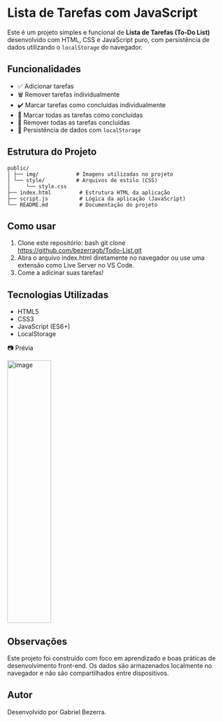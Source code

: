 # Lista de Tarefas com JavaScript

Este é um projeto simples e funcional de **Lista de Tarefas (To-Do List)** desenvolvido com HTML, CSS e JavaScript puro, com persistência de dados utilizando o `localStorage` do navegador.

## Funcionalidades

- ✅ Adicionar tarefas
- 🗑️ Remover tarefas individualmente
- ✔️ Marcar tarefas como concluídas individualmente
- 🔁 Marcar todas as tarefas como concluídas
- 🧹 Remover todas as tarefas concluídas
- 💾 Persistência de dados com `localStorage`

## Estrutura do Projeto

 ```
public/
│ ├── img/            # Imagens utilizadas no projeto
│ └── style/          # Arquivos de estilo (CSS)
│     └── style.css
├── index.html         # Estrutura HTML da aplicação
├── script.js          # Lógica da aplicação (JavaScript)
└── README.md          # Documentação do projeto
```

## Como usar

1. Clone este repositório:
   bash
   git clone https://github.com/bezerragb/Todo-List.git
2. Abra o arquivo index.html diretamente no navegador ou use uma extensão como Live Server no VS Code.
3. Come a adicinar suas tarefas!

## Tecnologias Utilizadas

- HTML5
- CSS3
- JavaScript (ES6+)
- LocalStorage

📷 Prévia

<img width="100" height="600" alt="image" src="https://github.com/user-attachments/assets/d7e16e9f-702f-454b-95eb-2c4bb44e3188" />

## Observações
Este projeto foi construído com foco em aprendizado e boas práticas de desenvolvimento front-end.
Os dados são armazenados localmente no navegador e não são compartilhados entre dispositivos.

## Autor
Desenvolvido por Gabriel Bezerra.


   
